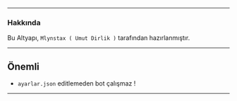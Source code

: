 ----------------------

### Hakkında

Bu Altyapı, `Mlynstax ( Umut Dirlik )` tarafından hazırlanmıştır.

----------------------
## Önemli

-  `ayarlar.json` editlemeden bot çalışmaz !

----------------------
